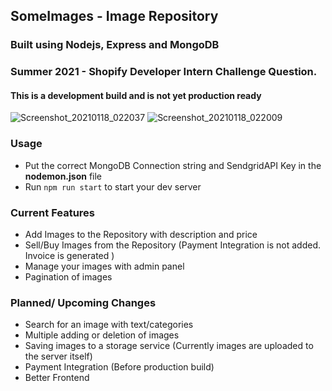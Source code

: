 ## SomeImages - Image Repository
### Built using Nodejs, Express and MongoDB

### Summer 2021 - Shopify Developer Intern Challenge Question.
#### This is a development build and is not yet production ready

![Screenshot_20210118_022037](https://user-images.githubusercontent.com/56730201/104855702-42dec800-5934-11eb-825d-f61184e53276.png)
![Screenshot_20210118_022009](https://user-images.githubusercontent.com/56730201/104855703-440ff500-5934-11eb-938a-328f3896e2ce.png)
### Usage
- Put the correct MongoDB Connection string and SendgridAPI Key in the __nodemon.json__ file
- Run  ``npm run start`` to start your dev server

### Current Features
- Add Images to the Repository with description and price
- Sell/Buy Images from the Repository (Payment Integration is not added. Invoice is generated )
- Manage your images with admin panel
- Pagination of images

### Planned/ Upcoming Changes
- Search for an image with text/categories
- Multiple adding or deletion of images
- Saving images to a storage service (Currently images are uploaded to the server itself)
- Payment Integration (Before production build)
- Better Frontend
